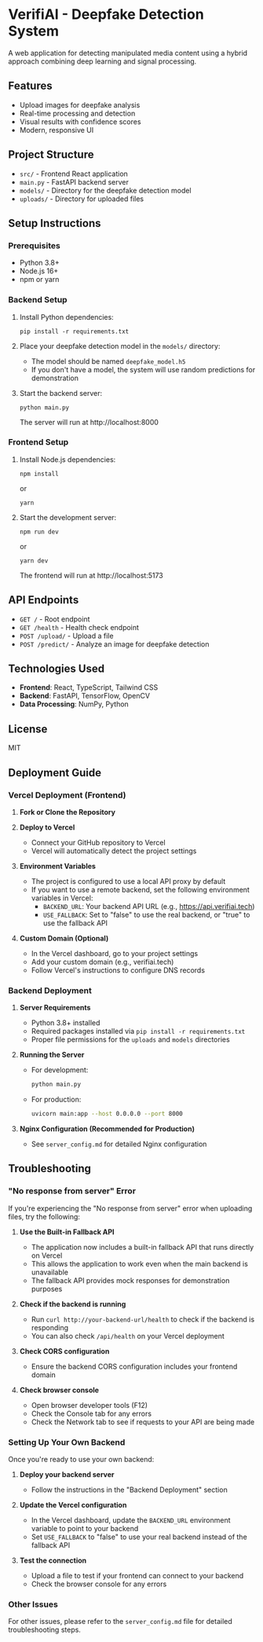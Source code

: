 # VerifiAI - Deepfake Detection System

A web application for detecting manipulated media content using a hybrid approach combining deep learning and signal processing.

## Features

- Upload images for deepfake analysis
- Real-time processing and detection
- Visual results with confidence scores
- Modern, responsive UI

## Project Structure

- `src/` - Frontend React application
- `main.py` - FastAPI backend server
- `models/` - Directory for the deepfake detection model
- `uploads/` - Directory for uploaded files

## Setup Instructions

### Prerequisites

- Python 3.8+
- Node.js 16+
- npm or yarn

### Backend Setup

1. Install Python dependencies:
   ```
   pip install -r requirements.txt
   ```

2. Place your deepfake detection model in the `models/` directory:
   - The model should be named `deepfake_model.h5`
   - If you don't have a model, the system will use random predictions for demonstration

3. Start the backend server:
   ```
   python main.py
   ```
   The server will run at http://localhost:8000

### Frontend Setup

1. Install Node.js dependencies:
   ```
   npm install
   ```
   or
   ```
   yarn
   ```

2. Start the development server:
   ```
   npm run dev
   ```
   or
   ```
   yarn dev
   ```
   The frontend will run at http://localhost:5173

## API Endpoints

- `GET /` - Root endpoint
- `GET /health` - Health check endpoint
- `POST /upload/` - Upload a file
- `POST /predict/` - Analyze an image for deepfake detection

## Technologies Used

- **Frontend**: React, TypeScript, Tailwind CSS
- **Backend**: FastAPI, TensorFlow, OpenCV
- **Data Processing**: NumPy, Python

## License

MIT

## Deployment Guide

### Vercel Deployment (Frontend)

1. **Fork or Clone the Repository**

2. **Deploy to Vercel**
   - Connect your GitHub repository to Vercel
   - Vercel will automatically detect the project settings

3. **Environment Variables**
   - The project is configured to use a local API proxy by default
   - If you want to use a remote backend, set the following environment variables in Vercel:
     - `BACKEND_URL`: Your backend API URL (e.g., https://api.verifiai.tech)
     - `USE_FALLBACK`: Set to "false" to use the real backend, or "true" to use the fallback API

4. **Custom Domain (Optional)**
   - In the Vercel dashboard, go to your project settings
   - Add your custom domain (e.g., verifiai.tech)
   - Follow Vercel's instructions to configure DNS records

### Backend Deployment

1. **Server Requirements**
   - Python 3.8+ installed
   - Required packages installed via `pip install -r requirements.txt`
   - Proper file permissions for the `uploads` and `models` directories

2. **Running the Server**
   - For development:
     ```bash
     python main.py
     ```
   - For production:
     ```bash
     uvicorn main:app --host 0.0.0.0 --port 8000
     ```

3. **Nginx Configuration (Recommended for Production)**
   - See `server_config.md` for detailed Nginx configuration

## Troubleshooting

### "No response from server" Error

If you're experiencing the "No response from server" error when uploading files, try the following:

1. **Use the Built-in Fallback API**
   - The application now includes a built-in fallback API that runs directly on Vercel
   - This allows the application to work even when the main backend is unavailable
   - The fallback API provides mock responses for demonstration purposes

2. **Check if the backend is running**
   - Run `curl http://your-backend-url/health` to check if the backend is responding
   - You can also check `/api/health` on your Vercel deployment

3. **Check CORS configuration**
   - Ensure the backend CORS configuration includes your frontend domain

4. **Check browser console**
   - Open browser developer tools (F12)
   - Check the Console tab for any errors
   - Check the Network tab to see if requests to your API are being made

### Setting Up Your Own Backend

Once you're ready to use your own backend:

1. **Deploy your backend server**
   - Follow the instructions in the "Backend Deployment" section

2. **Update the Vercel configuration**
   - In the Vercel dashboard, update the `BACKEND_URL` environment variable to point to your backend
   - Set `USE_FALLBACK` to "false" to use your real backend instead of the fallback API

3. **Test the connection**
   - Upload a file to test if your frontend can connect to your backend
   - Check the browser console for any errors

### Other Issues

For other issues, please refer to the `server_config.md` file for detailed troubleshooting steps.
